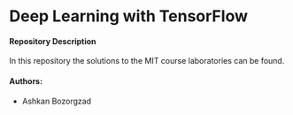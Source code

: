 # Deep Learning with TensorFlow

#### Repository Description
In this repository the solutions to the MIT course laboratories can be found.

####  Authors:
+ Ashkan Bozorgzad
